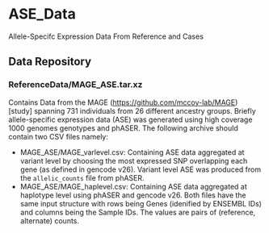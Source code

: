 # ASE_Data
Allele-Specifc Expression Data From Reference and Cases

## Data Repository
### ReferenceData/MAGE_ASE.tar.xz
Contains Data from the MAGE (https://github.com/mccoy-lab/MAGE) [study]  spanning 731 individuals from 26 different ancestry groups. Briefly allele-specific expression data (ASE) was generated using high coverage 1000 genomes genotypes and phASER. The following archive should contain two CSV files namely:
* MAGE_ASE/MAGE_varlevel.csv: Containing ASE data aggregated at variant level by choosing the most expressed SNP overlapping each gene (as defined in gencode v26). Variant level ASE was produced from the ```allelic_counts``` file from phASER. 
* MAGE_ASE/MAGE_haplevel.csv: Containing ASE data aggregated at haplotype level using phASER and gencode v26.
Both files have the same input structure with rows being Genes (idenified by ENSEMBL IDs) and columns being the Sample IDs. The values are pairs of (reference, alternate) counts.
 

